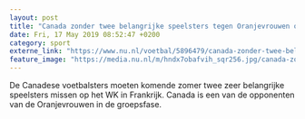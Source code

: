 ```yaml
---
layout: post
title: "Canada zonder twee belangrijke speelsters tegen Oranjevrouwen op WK"
date: Fri, 17 May 2019 08:52:47 +0200
category: sport
externe_link: "https://www.nu.nl/voetbal/5896479/canada-zonder-twee-belangrijke-speelsters-tegen-oranjevrouwen-op-wk.html"
feature_image: "https://media.nu.nl/m/hndx7obafvih_sqr256.jpg/canada-zonder-twee-belangrijke-speelsters-tegen-oranjevrouwen-op-wk.jpg"
---
```


De Canadese voetbalsters moeten komende zomer twee zeer belangrijke speelsters missen op het WK in Frankrijk. Canada is een van de opponenten van de Oranjevrouwen in de groepsfase.

